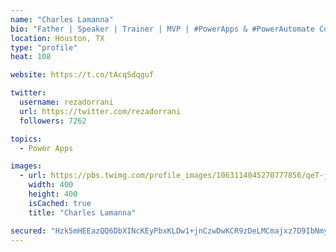 ```yaml
---
name: "Charles Lamanna"
bio: "Father | Speaker | Trainer | MVP | #PowerApps & #PowerAutomate Community Super User | YouTuber Right-pointing triangle http://youtube.com/c/rezadorrani | Learn - Share - Clockwise rightwards and leftwards open circle arrows"
location: Houston, TX
type: "profile"
heat: 108

website: https://t.co/tAcqSdqguf

twitter:
  username: rezadorrani
  url: https://twitter.com/rezadorrani
  followers: 7262

topics:
  - Power Apps

images:
  - url: https://pbs.twimg.com/profile_images/1063114045270777856/qeT-jpWr_400x400.jpg
    width: 400
    height: 400
    isCached: true
    title: "Charles Lamanna"

secured: "Hzk5mHEEazQQ6DbXINcKEyPbxKLDw1+jnCzwDwKCR9zDeLMCmajxz7D9IbNmyAGi/+yiN45hLs0QsWIFhz6l3M8y/PlIkif3i28exL0UZx0EgVNllqSBVrCYgck9fE8DKl+9XT4aBjYy+qvcpADKYklsjl7FZr3ey6Gh5StqW+9J3g4mslQRNCfg6qaL3JueCrqa4f9HaczMGcqKqsg95Zb2gXhjjBZjnww1QvLEmEobjbbOrhlJ3TGZdbLW0xbusxve/7w7PBiepSEBQWWAvgU3kt8bplEAOQ/AOzbATTx//Dm4hWNAsaLJrQ9tKjwx2K6CUOeXdNldoRc0V1fFmyeHf+5L4QJguRTFZSXg89T2bOaTBDxs/vG3xRIrLkcLRqKfRU9hNBrRZ0ZOnqNmkJSocnnpPMi2EJrQ7jWxVyY=;Q7efvSSrFQDWE3hUtf113w=="
---
```


